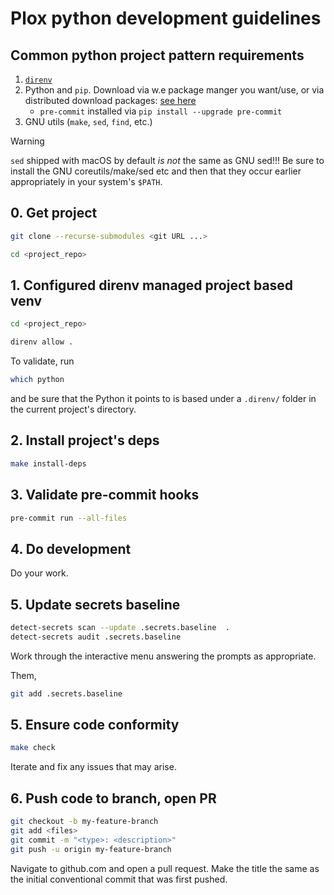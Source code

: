 # Plox python development guidelines

## Common python project pattern requirements

1. [`direnv`](https://github.com/direnv/direnv/blob/master/docs/installation.md)
2. Python and `pip`. Download via w.e package manger you want/use, or via distributed download packages: [see here](https://www.python.org/downloads/)
    * `pre-commit` installed via `pip install --upgrade pre-commit`
3. GNU utils (`make`, `sed`, `find`, etc.)

> [!WARNING]
> `sed` shipped with macOS by default _is not_ the same as GNU sed!!! Be sure to install
> the GNU coreutils/make/sed etc and then that they occur earlier appropriately in your
> system's `$PATH`.

## 0. Get project

```bash
git clone --recurse-submodules <git URL ...>

cd <project_repo>
```

## 1. Configured direnv managed project based venv

```bash
cd <project_repo>

direnv allow .
```

To validate, run

```bash
which python
```

and be sure that the Python it points to is based under a `.direnv/` folder in the current
project's directory.

## 2. Install project's deps

```bash
make install-deps
```

## 3. Validate pre-commit hooks

```bash
pre-commit run --all-files
```

## 4. Do development

Do your work.

## 5. Update secrets baseline

```bash
detect-secrets scan --update .secrets.baseline  .
detect-secrets audit .secrets.baseline
```

Work through the interactive menu answering the prompts as appropriate.

Them,

```bash
git add .secrets.baseline
```


## 5. Ensure code conformity

```bash
make check
```

Iterate and fix any issues that may arise.

## 6. Push code to branch, open PR

```bash
git checkout -b my-feature-branch
git add <files>
git commit -m "<type>: <description>"
git push -u origin my-feature-branch
```

Navigate to github.com and open a pull request. Make the title the same as the initial
conventional commit that was first pushed.
